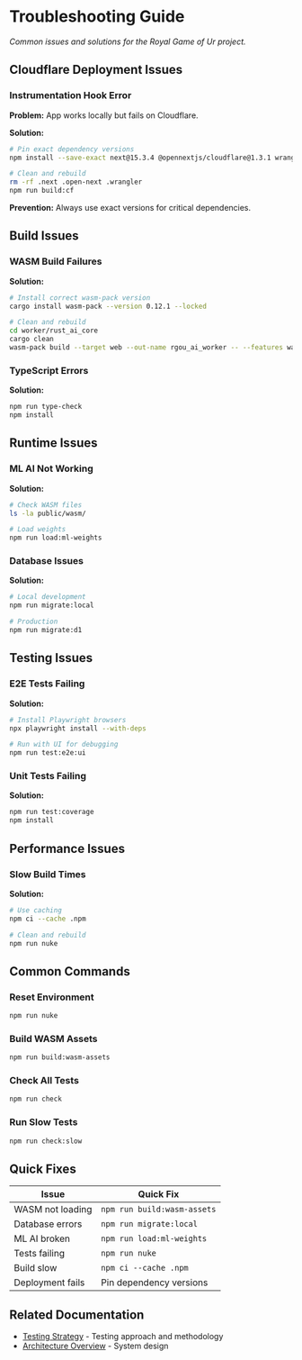 # Troubleshooting Guide

_Common issues and solutions for the Royal Game of Ur project._

## Cloudflare Deployment Issues

### Instrumentation Hook Error

**Problem:** App works locally but fails on Cloudflare.

**Solution:**

```bash
# Pin exact dependency versions
npm install --save-exact next@15.3.4 @opennextjs/cloudflare@1.3.1 wrangler@4.22.0

# Clean and rebuild
rm -rf .next .open-next .wrangler
npm run build:cf
```

**Prevention:** Always use exact versions for critical dependencies.

## Build Issues

### WASM Build Failures

**Solution:**

```bash
# Install correct wasm-pack version
cargo install wasm-pack --version 0.12.1 --locked

# Clean and rebuild
cd worker/rust_ai_core
cargo clean
wasm-pack build --target web --out-name rgou_ai_worker -- --features wasm
```

### TypeScript Errors

**Solution:**

```bash
npm run type-check
npm install
```

## Runtime Issues

### ML AI Not Working

**Solution:**

```bash
# Check WASM files
ls -la public/wasm/

# Load weights
npm run load:ml-weights
```

### Database Issues

**Solution:**

```bash
# Local development
npm run migrate:local

# Production
npm run migrate:d1
```

## Testing Issues

### E2E Tests Failing

**Solution:**

```bash
# Install Playwright browsers
npx playwright install --with-deps

# Run with UI for debugging
npm run test:e2e:ui
```

### Unit Tests Failing

**Solution:**

```bash
npm run test:coverage
npm install
```

## Performance Issues

### Slow Build Times

**Solution:**

```bash
# Use caching
npm ci --cache .npm

# Clean and rebuild
npm run nuke
```

## Common Commands

### Reset Environment

```bash
npm run nuke
```

### Build WASM Assets

```bash
npm run build:wasm-assets
```

### Check All Tests

```bash
npm run check
```

### Run Slow Tests

```bash
npm run check:slow
```

## Quick Fixes

| Issue            | Quick Fix                   |
| ---------------- | --------------------------- |
| WASM not loading | `npm run build:wasm-assets` |
| Database errors  | `npm run migrate:local`     |
| ML AI broken     | `npm run load:ml-weights`   |
| Tests failing    | `npm run nuke`              |
| Build slow       | `npm ci --cache .npm`       |
| Deployment fails | Pin dependency versions     |

## Related Documentation

- [Testing Strategy](./testing-strategy.md) - Testing approach and methodology
- [Architecture Overview](./architecture-overview.md) - System design
